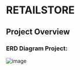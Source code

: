 # RETAILSTORE

## Project Overview

### ERD Diagram Project:
![image](https://github.com/user-attachments/assets/9012d401-acd7-4f8c-97e5-4d33d461ccd7)
